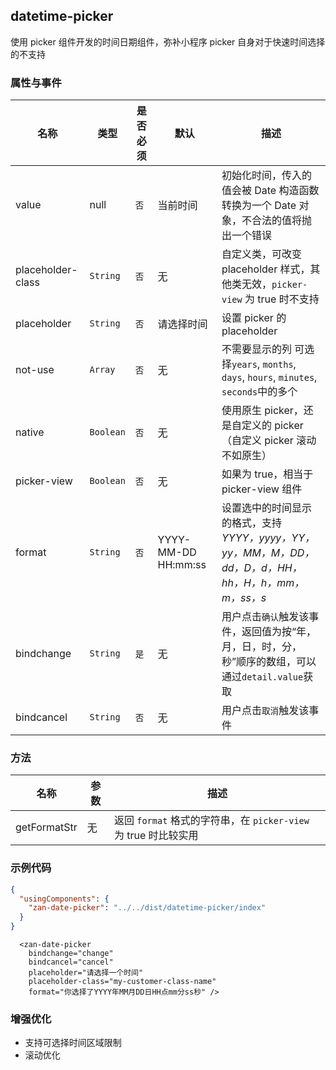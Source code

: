 ## datetime-picker

使用 picker 组件开发的时间日期组件，弥补小程序 picker 自身对于快速时间选择的不支持

### 属性与事件

| 名称              | 类型      | 是否必须 | 默认                | 描述                                                                                                  |
| ----------------- | --------- | -------- | ------------------- | ----------------------------------------------------------------------------------------------------- |
| value             | null      | `否`     | 当前时间            | 初始化时间，传入的值会被 Date 构造函数转换为一个 Date 对象，不合法的值将抛出一个错误                  |
| placeholder-class | `String`  | `否`     | 无                  | 自定义类，可改变 placeholder 样式，其他类无效，`picker-view` 为 true 时不支持                         |
| placeholder       | `String`  | `否`     | 请选择时间          | 设置 picker 的 placeholder                                                                            |
| not-use           | `Array`   | `否`     | 无                  | 不需要显示的列 可选择`years`, `months`, `days`, `hours`, `minutes`, `seconds`中的多个                 |
| native            | `Boolean` | `否`     | 无                  | 使用原生 picker，还是自定义的 picker（自定义 picker 滚动不如原生）                                    |
| picker-view       | `Boolean` | `否`     | 无                  | 如果为 true，相当于 picker-view 组件                                                                  |
| format            | `String`  | `否`     | YYYY-MM-DD HH:mm:ss | 设置选中的时间显示的格式，支持 _YYYY，yyyy，YY，yy，MM，M，DD，dd，D，d，HH， hh，H，h，mm，m，ss，s_ |
| bindchange        | `String`  | `是`     | 无                  | 用户点击`确认`触发该事件，返回值为按“年，月，日，时，分，秒”顺序的数组，可以通过`detail.value`获取    |
| bindcancel        | `String`  | `否`     | 无                  | 用户点击`取消`触发该事件                                                                              |

### 方法

| 名称         | 参数 | 描述 |
| ------------ | ---- | ---- |
| getFormatStr |  无    |  返回 `format` 格式的字符串，在 `picker-view` 为 true 时比较实用  |

### 示例代码

```json
{
  "usingComponents": {
    "zan-date-picker": "../../dist/datetime-picker/index"
  }
}
```

```wxml
  <zan-date-picker
    bindchange="change"  
    bindcancel="cancel"
    placeholder="请选择一个时间"
    placeholder-class="my-customer-class-name"
    format="你选择了YYYY年MM月DD日HH点mm分ss秒" />
```

### 增强优化

* 支持可选择时间区域限制
* 滚动优化
